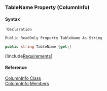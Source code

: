 ﻿### TableName Property (ColumnInfo)

#### Syntax

```vbnet
'Declaration

Public ReadOnly Property TableName As String
```

```csharp
public string TableName {get;}
```

[!include[Requirements](../partials/requirements.md)]

#### Reference

[ColumnInfo Class](fcSDK~FChoice.Foundation.DataObjects.ColumnInfo.md)  
[ColumnInfo Members](fcSDK~FChoice.Foundation.DataObjects.ColumnInfo_members.md)